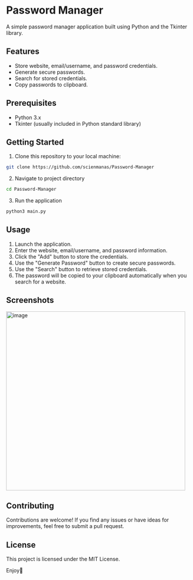 # Password Manager

A simple password manager application built using Python and the Tkinter library.

## Features

- Store website, email/username, and password credentials.
- Generate secure passwords.
- Search for stored credentials.
- Copy passwords to clipboard.

## Prerequisites

- Python 3.x
- Tkinter (usually included in Python standard library)

## Getting Started

1. Clone this repository to your local machine:

```bash
git clone https://github.com/scienmanas/Password-Manager
```

2. Navigate to project directory
```bash
cd Password-Manager
```

3. Run the application
```bash
python3 main.py
```

## Usage
1. Launch the application.
2. Enter the website, email/username, and password information.
3. Click the "Add" button to store the credentials.
4. Use the "Generate Password" button to create secure passwords.
5. Use the "Search" button to retrieve stored credentials.
6. The password will be copied to your clipboard automatically when you search for a website.

## Screenshots
<img width="485" alt="image" src="https://github.com/scienmanas/Password-Manager/assets/99756067/3d093a27-854f-4a70-b2de-e940d457371a">

## Contributing
Contributions are welcome! If you find any issues or have ideas for improvements, feel free to submit a pull request.

## License
This project is licensed under the MIT License.




Enjoy🙂
